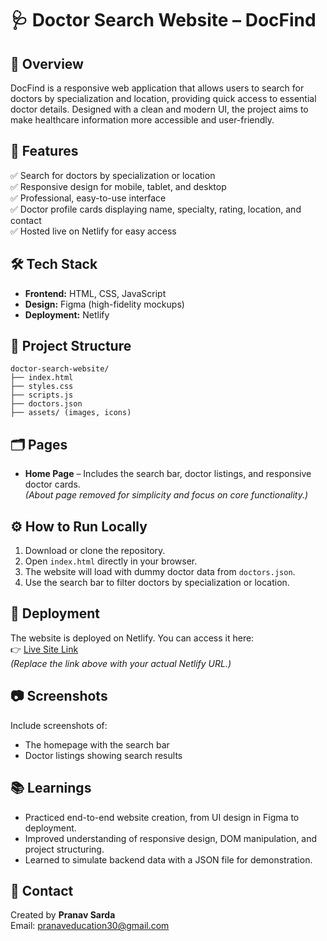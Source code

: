 



# 🩺 Doctor Search Website – DocFind

## 📌 Overview
DocFind is a responsive web application that allows users to search for doctors by specialization and location, providing quick access to essential doctor details. Designed with a clean and modern UI, the project aims to make healthcare information more accessible and user-friendly.

## 🎨 Features
✅ Search for doctors by specialization or location  
✅ Responsive design for mobile, tablet, and desktop  
✅ Professional, easy-to-use interface  
✅ Doctor profile cards displaying name, specialty, rating, location, and contact  
✅ Hosted live on Netlify for easy access  

## 🛠️ Tech Stack
- **Frontend:** HTML, CSS, JavaScript  
- **Design:** Figma (high-fidelity mockups)  
- **Deployment:** Netlify  

## 📂 Project Structure

```
doctor-search-website/
├── index.html
├── styles.css
├── scripts.js
├── doctors.json
├── assets/ (images, icons)
```

## 🗂️ Pages
- **Home Page** – Includes the search bar, doctor listings, and responsive doctor cards.  
*(About page removed for simplicity and focus on core functionality.)*

## ⚙️ How to Run Locally
1. Download or clone the repository.
2. Open `index.html` directly in your browser.
3. The website will load with dummy doctor data from `doctors.json`.
4. Use the search bar to filter doctors by specialization or location.

## 🚀 Deployment
The website is deployed on Netlify. You can access it here:  
👉 [Live Site Link](https://your-netlify-url.netlify.app)  
*(Replace the link above with your actual Netlify URL.)*

## 📷 Screenshots
Include screenshots of:
- The homepage with the search bar
- Doctor listings showing search results

## 📚 Learnings
- Practiced end-to-end website creation, from UI design in Figma to deployment.
- Improved understanding of responsive design, DOM manipulation, and project structuring.
- Learned to simulate backend data with a JSON file for demonstration.

## 📧 Contact
Created by **Pranav Sarda**  
Email: [pranaveducation30@gmail.com](mailto:pranaveducation30@gmail.com)



